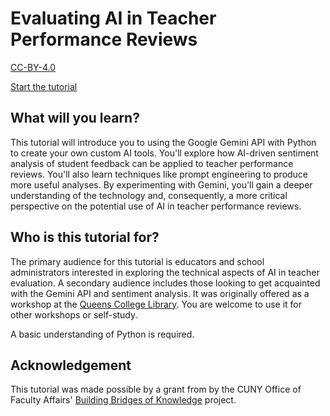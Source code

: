 # Evaluating AI in Teacher Performance Reviews
[CC-BY-4.0](https://creativecommons.org/licenses/by/4.0/)

[Start the tutorial](https://esilberberg.github.io/AI-Teacher-Reviews-Lesson/)

## What will you learn?
This tutorial will introduce you to using the Google Gemini API with Python to create your own custom AI tools. You'll explore how AI-driven sentiment analysis of student feedback can be applied to teacher performance reviews. You'll also learn techniques like prompt engineering to produce more useful analyses. By experimenting with Gemini, you'll gain a deeper understanding of the technology and, consequently, a more critical perspective on the potential use of AI in teacher performance reviews.

## Who is this tutorial for?
The primary audience for this tutorial is educators and school administrators interested in exploring the technical aspects of AI in teacher evaluation. A secondary audience includes those looking to get acquainted with the Gemini API and sentiment analysis. It was originally offered as a workshop at the [Queens College Library](https://library.qc.cuny.edu/). You are welcome to use it for other workshops or self-study.

A basic understanding of Python is required.

## Acknowledgement
This tutorial was made possible by a grant from by the CUNY Office of Faculty Affairs' [Building Bridges of Knowledge](https://www.cuny.edu/academics/faculty-affairs/cuny-innovative-teaching-academy/building-bridges-of-knowledge-bbk/) project.
